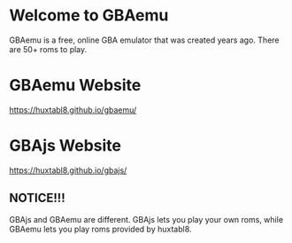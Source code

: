 # Welcome to GBAemu

GBAemu is a free, online GBA emulator that was created years ago. There are 50+ roms to play.

# GBAemu Website

https://huxtabl8.github.io/gbaemu/

# GBAjs Website

https://huxtabl8.github.io/gbajs/

## NOTICE!!!

GBAjs and GBAemu are different. GBAjs lets you play your own roms, while GBAemu lets you play roms provided by huxtabl8.
